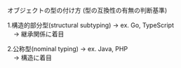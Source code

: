 オブジェクトの型の付け方 (型の互換性の有無の判断基準)
  
  1.構造的部分型(structural subtyping) → ex. Go, TypeScript   
  　→ 継承関係に着目  
    
  
  2.公称型(nominal typing) → ex. Java, PHP  
  　→ 構造に着目  
    
